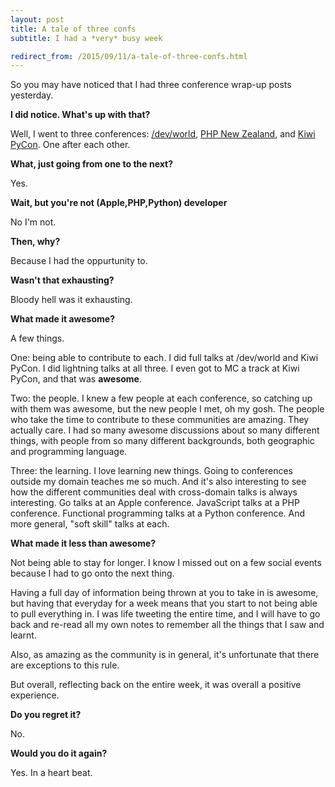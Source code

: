 ```yaml
---
layout: post
title: A tale of three confs
subtitle: I had a *very* busy week

redirect_from: /2015/09/11/a-tale-of-three-confs.html
---
```




So you may have noticed that I had three conference wrap-up posts yesterday. 

**I did notice. What's up with that?**

Well, I went to three conferences: [/dev/world](http://2015.devworld.com.au/), [PHP New Zealand](http://2015.phpconference.org.nz/), and [Kiwi PyCon](http://kiwi.pycon.org). One after each other. 

**What, just going from one to the next?**

Yes.

**Wait, but you're not (Apple,PHP,Python) developer**

No I'm not.

**Then, why?**

Because I had the oppurtunity to. 

**Wasn't that exhausting?**

Bloody hell was it exhausting. 

**What made it awesome?**

A few things. 

One: being able to contribute to each. I did full talks at /dev/world and Kiwi PyCon. I did lightning talks at all three. I even got to MC a track at Kiwi PyCon, and that was **awesome**.

Two: the people. I knew a few people at each conference, so catching up with them was awesome, but the new people I met, oh my gosh. The people who take the time to contribute to these communities are amazing. They actually care. I had so many awesome discussions about so many different things, with people from so many different backgrounds, both geographic and programming language. 

Three: the learning. I love learning new things. Going to conferences outside my domain teaches me so much. And it's also interesting to see how the different communities deal with cross-domain talks is always interesting. Go talks at an Apple conference. JavaScript talks at a PHP conference. Functional programming talks at a Python conference. And more general, "soft skill" talks at each. 

**What made it less than awesome?**

Not being able to stay for longer. I know I missed out on a few social events because I had to go onto the next thing. 

Having a full day of information being thrown at you to take in is awesome, but having that everyday for a week means that you start to not being able to pull everything in. I was life tweeting the entire time, and I will have to go back and re-read all my own notes to remember all the things that I saw and learnt. 

Also, as amazing as the community is in general, it's unfortunate that there are exceptions to this rule.

But overall, reflecting back on the entire week, it was overall a positive experience. 

**Do you regret it?**

No. 

**Would you do it again?**

Yes. In a heart beat. 

